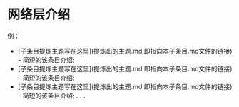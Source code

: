 # 网络层介绍

例：

* [子条目提炼主题写在这里](提炼出的主题.md 即指向本子条目.md文件的链接) - 简短的该条目介绍;
* [子条目提炼主题写在这里](提炼出的主题.md 即指向本子条目.md文件的链接) - 简短的该条目介绍;
* [子条目提炼主题写在这里](提炼出的主题.md 即指向本子条目.md文件的链接) - 简短的该条目介绍;
.
.
.